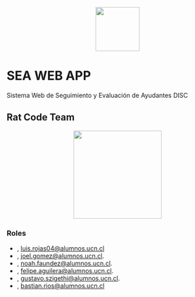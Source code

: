 <p align="center"><a href="https://laravel.com" target="_blank"><img src="https://pbs.twimg.com/profile_images/1001471782933680128/NL0bV7PK_400x400.jpg" width="100
"></a></p>


# SEA WEB APP

Sistema Web de Seguimiento y Evaluación de Ayudantes DISC


## Rat Code Team
<p align="center"><a href="https://laravel.com"><img src="https://www.netskope.com/wp-content/uploads/2018/01/rat-blog.jpg" width="200"></a></p>

[comment]:<TODO: Definir Roles>

### Roles
- , luis.rojas04@alumnos.ucn.cl
- , joel.gomez@alumnos.ucn.cl.
- , noah.faundez@alumnos.ucn.cl.
- , felipe.aguilera@alumnos.ucn.cl.
- , gustavo.szigethi@alumnos.ucn.cl.
- , bastian.rios@alumnos.ucn.cl

